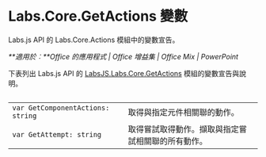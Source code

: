 
# <a name="labs.core.getactions-variables"></a>Labs.Core.GetActions 變數
Labs.js API 的 Labs.Core.Actions 模組中的變數宣告。

 _**適用於︰**Office 的應用程式 | Office 增益集 | Office Mix | PowerPoint_

下表列出 Labs.js API 的 [LabsJS.Labs.Core.GetActions](../../reference/office-mix/labsjs.labs.core.getactions.md) 模組的變數宣告與說明。

## 


|||
|:-----|:-----|
| `var GetComponentActions: string`|取得與指定元件相關聯的動作。|
| `var GetAttempt: string`|取得嘗試取得動作。擷取與指定嘗試相關聯的所有動作。|
